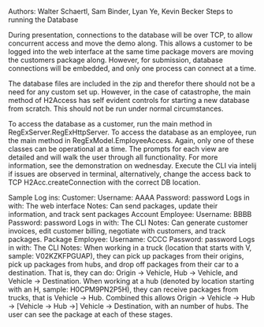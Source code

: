 Authors: Walter Schaertl, Sam Binder, Lyan Ye, Kevin Becker
Steps to running the Database

During presentation, connections to the database will be over TCP, to allow
concurrent access and move the demo along. This allows a customer to be logged
into the web interface at the same time package movers are moving the customers
package along. However, for submission, database connections will be embedded,
and only one process can connect at a time.

The database files are included in the zip and therefor there should not be a need
for any custom set up. However, in the case of catastrophe, the main method of
H2Access has self evident controls for starting a new database from scratch. This
should not be run under normal circumstances.

To access the database as a customer, run the main method in RegExServer.RegExHttpServer.
To access the database as an employee, run the main method in RegExModel.EmployeeAccess.
Again, only one of these classes can be operational at a time. The prompts for each view
are detailed and will walk the user through all functionality. For more information, see
the demonstration on wednesday. Execute the CLI via intelij if issues are observed in
terminal, alternatively, change the access back to TCP H2Acc.createConnection with the
correct DB location.

Sample Log ins:
    Customer:
        Username: AAAA
        Password: password
        Logs in with: The web interface
        Notes: Can send packages, update their information, and track sent packages
    Account Employee:
        Username: BBBB
        Password: password
        Logs in with: The CLI
        Notes: Can generate customer invoices, edit customer billing, negotiate with
            customers, and track packages.
    Package Employee:
        Username: CCCC
        Password: password
        Logs in with: The CLI
        Notes: When working in a truck (location that starts with V, sample: V02KZKFPGUAP),
            they can pick up packages from their origins, pick up packages from hubs, and
            drop off packages from their car to a destination. That is, they can do:
            Origin -> Vehicle, Hub -> Vehicle, and Vehicle -> Destination. When working at
            a hub (denoted by location starting with an H, sample: H0CPM9PN2P5H), they can
            receive packages from trucks, that is Vehicle -> Hub. Combined this allows
            Origin -> Vehicle -> Hub -> [Vehicle -> Hub ->] Vehicle -> Destination, with
            an number of hubs. The user can see the package at each of these stages.